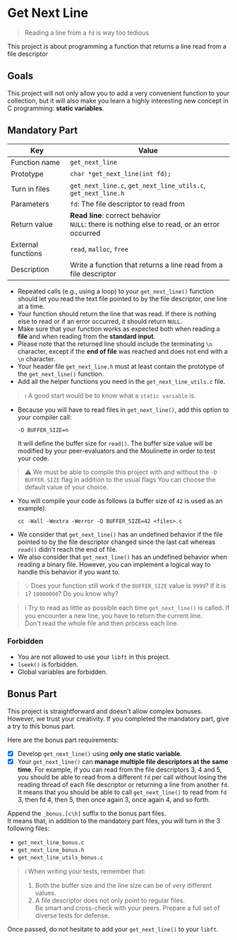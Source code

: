 # Get Next Line

> Reading a line from a `fd` is way too tedious

This project is about programming a function that returns a line read from a file descriptor

## Goals

This project will not only allow you to add a very convenient function to your collection,
but it will also make you learn a highly interesting new concept in C programming: **static variables**.

## Mandatory Part

| Key                | Value                                                                                           |
|--------------------|-------------------------------------------------------------------------------------------------|
| Function name      | `get_next_line`                                                                                 |
| Prototype          | `char *get_next_line(int fd);`                                                                  |
| Turn in files      | `get_next_line.c`, `get_next_line_utils.c`, `get_next_line.h`                                   |
| Parameters         | `fd`: The file descriptor to read from                                                          |
| Return value       | **Read line**: correct behavior<br/>`NULL`: there is nothing else to read, or an error occurred |
| External functions | `read`, `malloc`, `free`                                                                        |
| Description        | Write a function that returns a line read from a file descriptor                                |

- Repeated calls (e.g., using a loop) to your `get_next_line()` function should let you read the text file pointed to by the file descriptor, one line at a time.
- Your function should return the line that was read. If there is nothing else to read or if an error occurred, it should return `NULL`.
- Make sure that your function works as expected both when reading a **file** and when reading from the **standard input**.
- Please note that the returned line should include the terminating `\n` character, except if the **end of file** was reached and does not end with a `\n` character.
- Your header file `get_next_line.h` must at least contain the prototype of the `get_next_line()` function.
- Add all the helper functions you need in the `get_next_line_utils.c` file.

> ℹ️ A good start would be to know what a `static variable` is.

- Because you will have to read files in `get_next_line()`, add this option to your compiler call:
	```
	-D BUFFER_SIZE=n
	```
	It will define the buffer size for `read()`.
	The buffer size value will be modified by your peer-evaluators and the Moulinette in order to test your code.

> ⚠️ We must be able to compile this project with and without the `-D BUFFER_SIZE` flag in addition to the usual flags
> You can choose the default value of your choice.

- You will compile your code as follows (a buffer size of `42` is used as an example):
	```shell
	cc -Wall -Wextra -Werror -D BUFFER_SIZE=42 <files>.c
	```
- We consider that `get_next_line()` has an undefined behavior if the file pointed to by the file descriptor changed since the last call whereas `read()` didn't reach the end of file.
- We also consider that `get_next_line()` has an undefined behavior when reading a binary file. However, you can implement a logical way to handle this behavior if you want to.

> 💡 Does your function still work if the `BUFFER_SIZE` value is `9999`? If it is `1`? `10000000`? Do you know why?

> ℹ️ Try to read as little as possible each time `get_next_line()` is called. If you encounter a new line, you have to return the current line.<br/>
> Don't read the whole file and then process each line.

### Forbidden
- You are not allowed to use your `libft` in this project.
- `lseek()` is forbidden.
- Global variables are forbidden.

## Bonus Part

This project is straightforward and doesn't allow complex bonuses. However, we trust your creativity. If you completed the mandatory part, give a try to this bonus part.

Here are the bonus part requirements:

- [x] Develop `get_next_line()` using **only one static variable**.
- [x] Your `get_next_line()` can **manage multiple file descriptors at the same time**.
	For example, if you can read from the file descriptors 3, 4 and 5, you should be able to read from a different `fd` per call without losing the reading thread of each file descriptor or returning a line from another `fd`.<br/>
	It means that you should be able to call `get_next_line()` to read from `fd` 3, then fd 4, then 5, then once again 3, once again 4, and so forth.

Append the `_bonus.[c\h]` suffix to the bonus part files.<br/>
It means that, in addition to the mandatory part files, you will turn in the 3 following files:

- `get_next_line_bonus.c`
- `get_next_line_bonus.h`
- `get_next_line_utils_bonus.c`

> ℹ️ When writing your tests, remember that:
> 1. Both the buffer size and the line size can be of very different values.
> 1. A file descriptor does not only point to regular files.<br/>
> Be smart and cross-check with your peers. Prepare a full set of diverse tests for defense.

Once passed, do not hesitate to add your `get_next_line()` to your `libft`.
